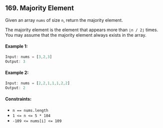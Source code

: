 ## 169. Majority Element

Given an array `nums` of size `n`, return the majority element.

The majority element is the element that appears more than `⌊n / 2⌋` times. You may assume that the majority element always exists in the array.

#### Example 1:
```js
Input: nums = [3,2,3]
Output: 3
```

#### Example 2:
```js
Input: nums = [2,2,1,1,1,2,2]
Output: 2
```

#### Constraints:
- `n == nums.length`
- `1 <= n <= 5 * 104`
- `-109 <= nums[i] <= 109`